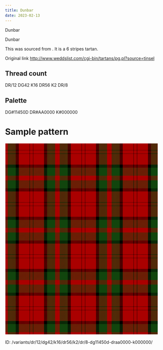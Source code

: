 ```yaml
---
title: Dunbar
date: 2023-02-13
---
```

Dunbar

Dunbar

This was sourced from <no value>.  It is a 6 stripes tartan.

Original link http://www.weddslist.com/cgi-bin/tartans/pg.pl?source=tinsel

## Thread count
DR/12 DG42 K16 DR56 K2 DR/8

## Palette
DG#11450D DR#AA0000 K#000000

# Sample pattern

![Tartan detail](tartan.png "DR/12 DG42 K16 DR56 K2 DR/8 tartan")

ID: /variants/dr/12/dg42/k16/dr56/k2/dr/8-dg11450d-draa0000-k000000/
